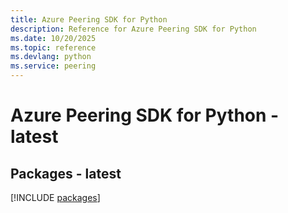 ```yaml
---
title: Azure Peering SDK for Python
description: Reference for Azure Peering SDK for Python
ms.date: 10/20/2025
ms.topic: reference
ms.devlang: python
ms.service: peering
---
```

# Azure Peering SDK for Python - latest
## Packages - latest
[!INCLUDE [packages](peering-index.md)]